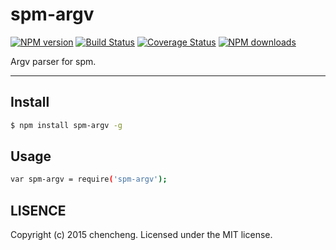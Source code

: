 # spm-argv

[![NPM version](https://img.shields.io/npm/v/spm-argv.svg?style=flat)](https://npmjs.org/package/spm-argv)
[![Build Status](https://img.shields.io/travis/spmjs/spm-argv.svg?style=flat)](https://travis-ci.org/spmjs/spm-argv)
[![Coverage Status](https://img.shields.io/coveralls/spmjs/spm-argv.svg?style=flat)](https://coveralls.io/r/spmjs/spm-argv)
[![NPM downloads](http://img.shields.io/npm/dm/spm-argv.svg?style=flat)](https://npmjs.org/package/spm-argv)

Argv parser for spm.

---

## Install

```bash
$ npm install spm-argv -g
```

## Usage

```bash
var spm-argv = require('spm-argv');
```

## LISENCE

Copyright (c) 2015 chencheng. Licensed under the MIT license.
